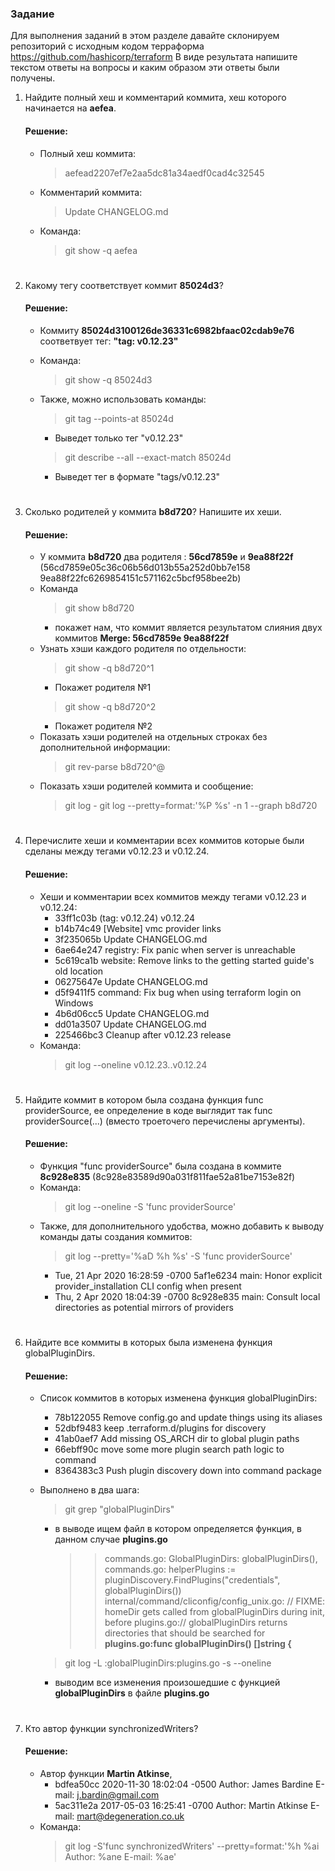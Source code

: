 ### Задание
Для выполнения заданий в этом разделе давайте склонируем репозиторий с исходным кодом терраформа https://github.com/hashicorp/terraform
В виде результата напишите текстом ответы на вопросы и каким образом эти ответы были получены.

1. Найдите полный хеш и комментарий коммита, хеш которого начинается на **aefea**.
    #### Решение:
    * Полный хеш коммита:
        > aefead2207ef7e2aa5dc81a34aedf0cad4c32545
    * Комментарий коммита:
        > Update CHANGELOG.md
    * Команда:
        > git show -q aefea  

#      
2. Какому тегу соответствует коммит **85024d3**?
    #### Решение:
     * Коммиту **85024d3100126de36331c6982bfaac02cdab9e76** соответвует тег: **"tag: v0.12.23"**
     * Команда:
        > git show -q 85024d3 
     * Также, можно использовать команды:
       
       > git tag --points-at 85024d
       * Выведет только тег "v0.12.23"
       
       > git describe --all --exact-match 85024d
       * Выведет тег в формате "tags/v0.12.23"

#      
3. Сколько родителей у коммита **b8d720**? Напишите их хеши.
    #### Решение:
    * У коммита **b8d720** два родителя : **56cd7859e** и **9ea88f22f** (56cd7859e05c36c06b56d013b55a252d0bb7e158
9ea88f22fc6269854151c571162c5bcf958bee2b)
    * Команда 
        > git show b8d720 
        - покажет нам, что коммит является результатом слияния двух коммитов  **Merge: 56cd7859e 9ea88f22f**
    * Узнать хэши каждого родителя по отдельности:
        >git show -q b8d720^1 
        - Покажет родителя №1 
        > git show -q b8d720^2    
        - Покажет родителя №2
    * Показать хэши родителей на отдельных строках без дополнительной информации:
        >git rev-parse b8d720^@
    * Показать хэши родителей коммита и сообщение: 
        > git log - git log --pretty=format:'%P %s' -n 1 --graph b8d720
     
#
4. Перечислите хеши и комментарии всех коммитов которые были сделаны между тегами v0.12.23 и v0.12.24.
    #### Решение:
     * Хеши и комментарии всех коммитов между тегами v0.12.23 и v0.12.24:
         * 33ff1c03b (tag: v0.12.24) v0.12.24
         * b14b74c49 [Website] vmc provider links
         * 3f235065b Update CHANGELOG.md
         * 6ae64e247 registry: Fix panic when server is unreachable
         * 5c619ca1b website: Remove links to the getting started guide's old location
         * 06275647e Update CHANGELOG.md
         * d5f9411f5 command: Fix bug when using terraform login on Windows
         * 4b6d06cc5 Update CHANGELOG.md
         * dd01a3507 Update CHANGELOG.md
         * 225466bc3 Cleanup after v0.12.23 release
    * Команда:
        > git log --oneline v0.12.23..v0.12.24

#
5. Найдите коммит в котором была создана функция func providerSource, ее определение в коде выглядит так func providerSource(...) (вместо троеточего перечислены аргументы).
    #### Решение: 
    * Функция "func providerSource" была создана в коммите **8c928e835** (8c928e83589d90a031f811fae52a81be7153e82f)
    * Команда:
        > git log --oneline -S 'func providerSource'
    * Также, для дополнительного удобства, можно добавить к выводу команды даты создания коммитов:
        > git log --pretty='%aD %h %s' -S 'func providerSource'
        * Tue, 21 Apr 2020 16:28:59 -0700 5af1e6234 main: Honor explicit provider_installation CLI config when present
        * Thu, 2 Apr 2020 18:04:39 -0700 8c928e835 main: Consult local directories as potential mirrors of providers

#
6. Найдите все коммиты в которых была изменена функция globalPluginDirs.
    #### Решение:
    * Список коммитов в которых изменена функция globalPluginDirs:
      * 78b122055 Remove config.go and update things using its aliases
      * 52dbf9483 keep .terraform.d/plugins for discovery
      * 41ab0aef7 Add missing OS_ARCH dir to global plugin paths
      * 66ebff90c move some more plugin search path logic to command
      * 8364383c3 Push plugin discovery down into command package
     * Выполнено в два шага:
        > git grep "globalPluginDirs"
        * в выводе ищем файл в котором определяется функция, в данном случае **plugins.go**
          >>commands.go:            GlobalPluginDirs: globalPluginDirs(),
            commands.go:    helperPlugins := pluginDiscovery.FindPlugins("credentials", globalPluginDirs())
            internal/command/cliconfig/config_unix.go:              // FIXME: homeDir gets called from globalPluginDirs during init, before
            plugins.go:// globalPluginDirs returns directories that should be searched for
            **plugins.go:func globalPluginDirs() []string {**

        > git log -L :globalPluginDirs:plugins.go  -s --oneline
        * выводим все изменения произошедшие с функцией **globalPluginDirs** в файле **plugins.go**

     


#    
7. Кто автор функции synchronizedWriters?
    #### Решение:
    * Автор функции **Martin Atkinse**, 
      * bdfea50cc 2020-11-30 18:02:04 -0500 Author: James Bardine E-mail: j.bardin@gmail.com
      * 5ac311e2a 2017-05-03 16:25:41 -0700 Author: Martin Atkinse E-mail: mart@degeneration.co.uk
    * Команда:
      > git log -S'func synchronizedWriters' --pretty=format:'%h %ai Author: %ane E-mail: %ae'
      

    

